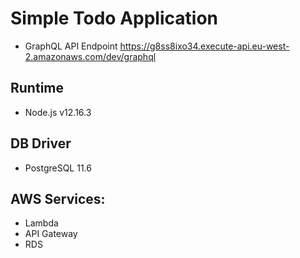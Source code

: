 # Simple Todo Application
- GraphQL API Endpoint https://g8ss8ixo34.execute-api.eu-west-2.amazonaws.com/dev/graphql
## Runtime
- Node.js v12.16.3
## DB Driver
- PostgreSQL 11.6
## AWS Services:
- Lambda
- API Gateway
- RDS
